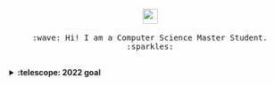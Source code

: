 <p align="center">
  <img src="https://user-images.githubusercontent.com/5679180/79618120-0daffb80-80be-11ea-819e-d2b0fa904d07.gif" width="27px">
  <br><br>
  <samp>
    :wave: Hi! I am a Computer Science Master Student.
    <br>:sparkles:<br><br>
  </samp>
</p>

<details>
  <summary><b>:telescope: 2022 goal</b></summary>
  - Code! Code! Code!
  <br />
  - Find a job
  <br />
  - Make friends with more people
</details>
